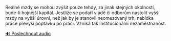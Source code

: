 
Reálné mzdy se mohou zvýšit pouze tehdy, za jinak stejných okolností, bude-li hojnější kapitál. Jestliže se podaří vládě či odborům nastolit vyšší mzdy na vyšší úrovni, než jak by je stanovil neomezovaný trh, nabídka práce převýší poptávku po práci. Vzniká tak institucionální nezaměstnanost.

[🔊 Poslechnout audio](/data/7-paragraphs/audio/chapter_154/para_001-Reln-mzdy-se-mohou-zvit-pouze-tehdy-za-jinak.mp3)
